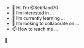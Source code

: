 - 👋 Hi, I’m @SebRand70
- 👀 I’m interested in ...
- 🌱 I’m currently learning ...
- 💞️ I’m looking to collaborate on ...
- 📫 How to reach me ...

<!---
SebRand70/SebRand70 is a ✨ special ✨ repository because its `README.md` (this file) appears on your GitHub profile.
You can click the Preview link to take a look at your changes.
--->
👋
